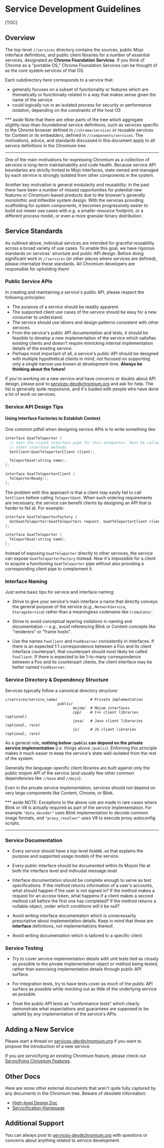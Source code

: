 # Service Development Guidelines

[TOC]

## Overview

The top-level `//services` directory contains the sources, public Mojo interface
definitions, and public client libraries for a number of essential services,
designated as **Chrome Foundation Services**. If you think of Chrome as a
"portable OS," Chrome Foundation Services can be thought of as the core system
services of that OS.

Each subdirectory here corresponds to a service that:

- generally focuses on a subset of functionality or features which are
  thematically or functionally related in a way that makes sense given the name
  of the service
- could logically run in an isolated process for security or performance
  isolation, depending on the constraints of the host OS

*** aside
Note that there are other parts of the tree which aggregate
slightly-less-than-foundational service definitions, such as services specific
to the Chrome browser defined in `//chrome/services` or reusable services for
Content or its embedders, defined in `//components/services`. The motivations,
advice, and standards discussed in this document apply to all service
definitions in the Chromium tree.
***

One of the main motivations for expressing Chromium as a collection of services
is long-term maintainability and code health. Because service API boundaries are
strictly limited to Mojo interfaces, state owned and managed by each service is
strongly isolated from other components in the system.

Another key motivation is general modularity and reusability: in the past there
have been a number of missed opportunities for potential new features or
Chromium-based products due to the browser's generally monolothic and inflexible
system design. With the services providing scaffolding for system components, it
becomes progressively easier to build out newer use cases with *e.g.* a smaller
resource footprint, or a different process model, or even a more granular binary
distribution.

## Service Standards

As outlined above, individual services are intended for graceful reusability
across a broad variety of use cases. To enable this goal, we have rigorous
standards on services' structure and public API design. Before doing significant
work in `//services` (or other places where services are defined), please
internalize these standards. All Chromium developers are responsible for
upholding them!

### Public Service APIs

In creating and maintaining a service's public API, please respect the following
principles:

- The purpose of a service should be readily apparent.
- The supported client use cases of the service should be easy for a new
  consumer to understand.
- The service should use idioms and design patterns consistent with other
  services.
- From the service's public API documentation and tests, it should be feasible
  to develop a new implementation of the service which satisfies existing
  clients and doesn't require mimicking internal implementation details of the
  existing service.
- Perhaps most important of all, a service's public API should be designed with
  multiple hypothetical clients in mind, *not* focused on supporting only a
  single narrow use known at development time. **Always be thinking about the
  future!**

If you're working on a new service and have concerns or doubts about API design,
please post to
[services-dev@chromium.org](https://groups.google.com/a/chromium.org/forum#!forum/services-dev)
and ask for help. The list is generally quite responsive, and it's loaded with
people who have done a lot of work on services.

### Service API Design Tips

#### Using Interface Factories to Establish Context

One common pitfall when designing service APIs is to write something like:

``` cpp
interface GoatTeleporter {
  // Sets the client interface pipe for this teleporter. Must be called before
  // other interface methods.
  SetClient(GoatTeleporterClient client);

  TeleportGoat(string name);
};

interface GoatTeleporterClient {
  TeleporterReady();
};
```

The problem with this approach is that a client may easily fail to call
`SetClient` before calling `TeleportGoat`. When such ordering requirements are
necessary, the service can benefit clients by designing an API that is harder
to fail at. For example:

``` cpp
interface GoatTeleporterFactory {
  GetGoatTeleporter(GoatTeleporter& request, GoatTeleporterClient client);
};

interface GoatTeleporter {
  TeleportGoat(string name);
};
```

Instead of exposing `GoatTeleporter` directly to other services, the service can
expose `GoatTeleporterFactory` instead. Now it's impossible for a client to
acquire a functioning `GoatTeleporter` pipe without also providing a
corresponding client pipe to complement it.

### Interface Naming

Just some basic tips for service and interface naming:

- Strive to give your service's main interface a name that directly conveys the
  general purpose of the service (*e.g.*, `NetworkService`, `StorageService`)
  rather than a meaningless codename like `Cromulator`.

- Strive to avoid conceptual layering violations in naming and documentation --
  *e.g.*, avoid referencing Blink or Content concepts like "renderers" or
  "frame hosts".

- Use the names `FooClient` and `FooObserver` consistently in interfaces. If
  there is an expected 1:1 correspondence between a Foo and its client interface
  counterpart, that counterpart should most likely be called `FooClient`. If
  there is expected to be 1-to-many correspondence between a Foo and its
  counterpart clients, the client interface may be better named `FooObserver`.

### Service Directory &amp; Dependency Structure

Services typically follow a canonical directory structure:

```
//services/service_name/               # Private implementation
                        public/
                               mojom/  # Mojom interfaces
                               cpp/    # C++ client libraries (optional)
                               java/   # Java client libararies (optional, rare)
                               js/     # JS client libraries (optional, rare)
```

As a general rule, **nothing below `/public` can depend on the private service
implementation** (*i.e.* things above `/public`). Enforcing this principle makes
it much easier to keep the service's state well-isolated from the rest of the
system.

Generally the language-specific client libraries are built against only the
public mojom API of the service (and usually few other common dependencies like
`//base` and `//mojo`).

Even in the private service implementation, services should not depend on very
large components like Content, Chrome, or Blink.

*** aside
NOTE: Exceptions to the above rule are made in rare cases where Blink or V8 is
actually required as part of the service implementation. For example
`"data_decoder"` uses Blink implementation to decode common image formats, and
`"proxy_resolver"` uses V8 to execute proxy autoconfig scripts.
***

### Service Documentation

- Every service should have a top-level `README.md` that explains the purpose and
  supported usage models of the service.

- Every public interface should be documented within its Mojom file at both the
  interface level and indivudal message level.

- Interface documentation should be complete enough to serve as test
  specifications. If the method returns information of a user's accounts, what
  should happen if the user is not signed in? If the method makes a request for
  an access token, what happens if a client makes a second method call before
  the first one has completed? If the method returns a nullable object, under
  which conditions will it be null?

- Avoid writing interface documentation which is unnecessarily prescriptive
  about implementation details. Keep in mind that these are **interface**
  definitions, not implementations thereof.

- Avoid writing documentation which is tailored to a specific client.

### Service Testing

- Try to cover service implementation details with unit tests tied as closely
  as possible to the private implementation object or method being tested,
  rather than exercising implementation details through public API surface.

- For integration tests, try to have tests cover as much of the public API
  surface as possible while mocking out as little of the underlying service as
  possible.

- Treat the public API tests as "conformance tests" which clearly demonstrate
  what expectations and guarantees are supposed to be upheld by *any*
  implementation of the service's APIs.

## Adding a New Service

Please start a thread on
[services-dev@chromium.org](https://groups.google.com/a/chromium.org/g/services-dev)
if you want to propose the introduction of a new service.

If you are servicifying an existing Chromium feature, please check out
[Servicifying Chromium Features](/docs/servicification.md).

## Other Docs

Here are some other external documents that aren't quite fully captured by any
documents in the Chromium tree. Beware of obsolete information:

- [High-level Design Doc](https://docs.google.com/document/d/15I7sQyQo6zsqXVNAlVd520tdGaS8FCicZHrN0yRu-oU)
- [Servicification Homepage](https://www.chromium.org/servicification/)

## Additional Support

You can always post to
[services-dev@chromium.org](https://groups.google.com/a/chromium.org/g/services-dev)
with questions or concerns about anything related to service development.
